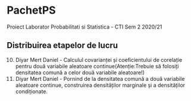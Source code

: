 # PachetPS
Proiect Laborator Probabilitati si Statistica - CTI Sem 2 2020/21

## Distribuirea etapelor de lucru


10. Diyar Mert Daniel - Calculul covarianței și coeficientului de corelație pentru două variabile aleatoare 
continue(Atenție:Trebuie să folosiți densitatea comună a celor două variabile 
aleatoare!)
11. Diyar Mert Daniel - Pornind de la densitatea comună a două variabile aleatoare continue, construirea 
densităților marginale și a densităților condiționate.

